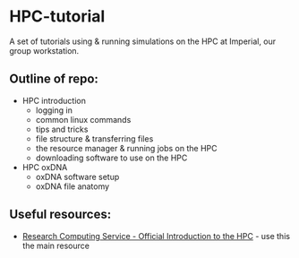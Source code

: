 # HPC-tutorial
A set of tutorials using &amp; running simulations on the HPC at Imperial, our group workstation.

## Outline of repo:

- HPC introduction
    - logging in
    - common linux commands
    - tips and tricks
    - file structure & transferring files
    - the resource manager & running jobs on the HPC
    - downloading software to use on the HPC
- HPC oxDNA
    - oxDNA software setup
    - oxDNA file anatomy

## Useful resources:

- [Research Computing Service - Official Introduction to the HPC](https://imperialcollegelondon.app.box.com/s/kwjxbd5bc87w296wo0m7fdwo9jct5vvs) - use this the main resource

